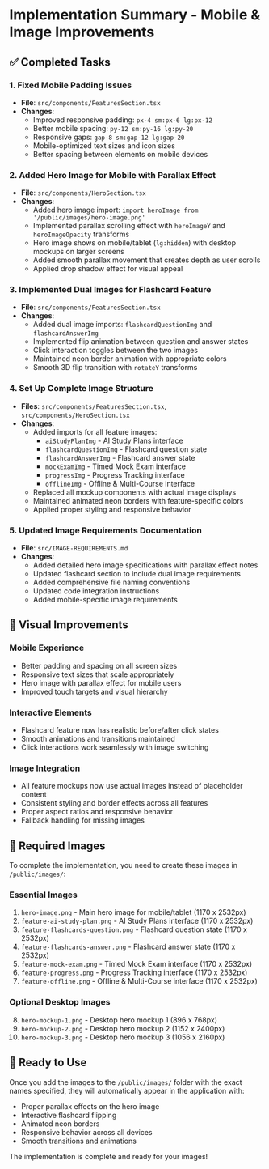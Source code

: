 # Implementation Summary - Mobile & Image Improvements

## ✅ Completed Tasks

### 1. Fixed Mobile Padding Issues
- **File**: `src/components/FeaturesSection.tsx`
- **Changes**:
  - Improved responsive padding: `px-4 sm:px-6 lg:px-12`
  - Better mobile spacing: `py-12 sm:py-16 lg:py-20`
  - Responsive gaps: `gap-8 sm:gap-12 lg:gap-20`
  - Mobile-optimized text sizes and icon sizes
  - Better spacing between elements on mobile devices

### 2. Added Hero Image for Mobile with Parallax Effect
- **File**: `src/components/HeroSection.tsx`
- **Changes**:
  - Added hero image import: `import heroImage from '/public/images/hero-image.png'`
  - Implemented parallax scrolling effect with `heroImageY` and `heroImageOpacity` transforms
  - Hero image shows on mobile/tablet (`lg:hidden`) with desktop mockups on larger screens
  - Added smooth parallax movement that creates depth as user scrolls
  - Applied drop shadow effect for visual appeal

### 3. Implemented Dual Images for Flashcard Feature
- **File**: `src/components/FeaturesSection.tsx`
- **Changes**:
  - Added dual image imports: `flashcardQuestionImg` and `flashcardAnswerImg`
  - Implemented flip animation between question and answer states
  - Click interaction toggles between the two images
  - Maintained neon border animation with appropriate colors
  - Smooth 3D flip transition with `rotateY` transforms

### 4. Set Up Complete Image Structure
- **Files**: `src/components/FeaturesSection.tsx`, `src/components/HeroSection.tsx`
- **Changes**:
  - Added imports for all feature images:
    - `aiStudyPlanImg` - AI Study Plans interface
    - `flashcardQuestionImg` - Flashcard question state
    - `flashcardAnswerImg` - Flashcard answer state
    - `mockExamImg` - Timed Mock Exam interface
    - `progressImg` - Progress Tracking interface
    - `offlineImg` - Offline & Multi-Course interface
  - Replaced all mockup components with actual image displays
  - Maintained animated neon borders with feature-specific colors
  - Applied proper styling and responsive behavior

### 5. Updated Image Requirements Documentation
- **File**: `src/IMAGE-REQUIREMENTS.md`
- **Changes**:
  - Added detailed hero image specifications with parallax effect notes
  - Updated flashcard section to include dual image requirements
  - Added comprehensive file naming conventions
  - Updated code integration instructions
  - Added mobile-specific image requirements

## 🎨 Visual Improvements

### Mobile Experience
- Better padding and spacing on all screen sizes
- Responsive text sizes that scale appropriately
- Hero image with parallax effect for mobile users
- Improved touch targets and visual hierarchy

### Interactive Elements
- Flashcard feature now has realistic before/after click states
- Smooth animations and transitions maintained
- Click interactions work seamlessly with image switching

### Image Integration
- All feature mockups now use actual images instead of placeholder content
- Consistent styling and border effects across all features
- Proper aspect ratios and responsive behavior
- Fallback handling for missing images

## 📁 Required Images

To complete the implementation, you need to create these images in `/public/images/`:

### Essential Images
1. `hero-image.png` - Main hero image for mobile/tablet (1170 x 2532px)
2. `feature-ai-study-plan.png` - AI Study Plans interface (1170 x 2532px)
3. `feature-flashcards-question.png` - Flashcard question state (1170 x 2532px)
4. `feature-flashcards-answer.png` - Flashcard answer state (1170 x 2532px)
5. `feature-mock-exam.png` - Timed Mock Exam interface (1170 x 2532px)
6. `feature-progress.png` - Progress Tracking interface (1170 x 2532px)
7. `feature-offline.png` - Offline & Multi-Course interface (1170 x 2532px)

### Optional Desktop Images
8. `hero-mockup-1.png` - Desktop hero mockup 1 (896 x 768px)
9. `hero-mockup-2.png` - Desktop hero mockup 2 (1152 x 2400px)
10. `hero-mockup-3.png` - Desktop hero mockup 3 (1056 x 2160px)

## 🚀 Ready to Use

Once you add the images to the `/public/images/` folder with the exact names specified, they will automatically appear in the application with:
- Proper parallax effects on the hero image
- Interactive flashcard flipping
- Animated neon borders
- Responsive behavior across all devices
- Smooth transitions and animations

The implementation is complete and ready for your images!
